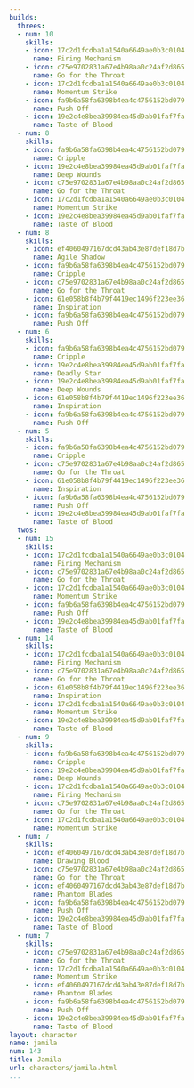 ```yaml
---
builds:
  threes:
  - num: 10
    skills:
    - icon: 17c2d1fcdba1a1540a6649ae0b3c0104
      name: Firing Mechanism
    - icon: c75e9702831a67e4b98aa0c24af2d865
      name: Go for the Throat
    - icon: 17c2d1fcdba1a1540a6649ae0b3c0104
      name: Momentum Strike
    - icon: fa9b6a58fa6398b4ea4c4756152bd079
      name: Push Off
    - icon: 19e2c4e8bea39984ea45d9ab01faf7fa
      name: Taste of Blood
  - num: 8
    skills:
    - icon: fa9b6a58fa6398b4ea4c4756152bd079
      name: Cripple
    - icon: 19e2c4e8bea39984ea45d9ab01faf7fa
      name: Deep Wounds
    - icon: c75e9702831a67e4b98aa0c24af2d865
      name: Go for the Throat
    - icon: 17c2d1fcdba1a1540a6649ae0b3c0104
      name: Momentum Strike
    - icon: 19e2c4e8bea39984ea45d9ab01faf7fa
      name: Taste of Blood
  - num: 8
    skills:
    - icon: ef4060497167dcd43ab43e87def18d7b
      name: Agile Shadow
    - icon: fa9b6a58fa6398b4ea4c4756152bd079
      name: Cripple
    - icon: c75e9702831a67e4b98aa0c24af2d865
      name: Go for the Throat
    - icon: 61e058b8f4b79f4419ec1496f223ee36
      name: Inspiration
    - icon: fa9b6a58fa6398b4ea4c4756152bd079
      name: Push Off
  - num: 6
    skills:
    - icon: fa9b6a58fa6398b4ea4c4756152bd079
      name: Cripple
    - icon: 19e2c4e8bea39984ea45d9ab01faf7fa
      name: Deadly Star
    - icon: 19e2c4e8bea39984ea45d9ab01faf7fa
      name: Deep Wounds
    - icon: 61e058b8f4b79f4419ec1496f223ee36
      name: Inspiration
    - icon: fa9b6a58fa6398b4ea4c4756152bd079
      name: Push Off
  - num: 5
    skills:
    - icon: fa9b6a58fa6398b4ea4c4756152bd079
      name: Cripple
    - icon: c75e9702831a67e4b98aa0c24af2d865
      name: Go for the Throat
    - icon: 61e058b8f4b79f4419ec1496f223ee36
      name: Inspiration
    - icon: fa9b6a58fa6398b4ea4c4756152bd079
      name: Push Off
    - icon: 19e2c4e8bea39984ea45d9ab01faf7fa
      name: Taste of Blood
  twos:
  - num: 15
    skills:
    - icon: 17c2d1fcdba1a1540a6649ae0b3c0104
      name: Firing Mechanism
    - icon: c75e9702831a67e4b98aa0c24af2d865
      name: Go for the Throat
    - icon: 17c2d1fcdba1a1540a6649ae0b3c0104
      name: Momentum Strike
    - icon: fa9b6a58fa6398b4ea4c4756152bd079
      name: Push Off
    - icon: 19e2c4e8bea39984ea45d9ab01faf7fa
      name: Taste of Blood
  - num: 14
    skills:
    - icon: 17c2d1fcdba1a1540a6649ae0b3c0104
      name: Firing Mechanism
    - icon: c75e9702831a67e4b98aa0c24af2d865
      name: Go for the Throat
    - icon: 61e058b8f4b79f4419ec1496f223ee36
      name: Inspiration
    - icon: 17c2d1fcdba1a1540a6649ae0b3c0104
      name: Momentum Strike
    - icon: 19e2c4e8bea39984ea45d9ab01faf7fa
      name: Taste of Blood
  - num: 9
    skills:
    - icon: fa9b6a58fa6398b4ea4c4756152bd079
      name: Cripple
    - icon: 19e2c4e8bea39984ea45d9ab01faf7fa
      name: Deep Wounds
    - icon: 17c2d1fcdba1a1540a6649ae0b3c0104
      name: Firing Mechanism
    - icon: c75e9702831a67e4b98aa0c24af2d865
      name: Go for the Throat
    - icon: 17c2d1fcdba1a1540a6649ae0b3c0104
      name: Momentum Strike
  - num: 7
    skills:
    - icon: ef4060497167dcd43ab43e87def18d7b
      name: Drawing Blood
    - icon: c75e9702831a67e4b98aa0c24af2d865
      name: Go for the Throat
    - icon: ef4060497167dcd43ab43e87def18d7b
      name: Phantom Blades
    - icon: fa9b6a58fa6398b4ea4c4756152bd079
      name: Push Off
    - icon: 19e2c4e8bea39984ea45d9ab01faf7fa
      name: Taste of Blood
  - num: 7
    skills:
    - icon: c75e9702831a67e4b98aa0c24af2d865
      name: Go for the Throat
    - icon: 17c2d1fcdba1a1540a6649ae0b3c0104
      name: Momentum Strike
    - icon: ef4060497167dcd43ab43e87def18d7b
      name: Phantom Blades
    - icon: fa9b6a58fa6398b4ea4c4756152bd079
      name: Push Off
    - icon: 19e2c4e8bea39984ea45d9ab01faf7fa
      name: Taste of Blood
layout: character
name: jamila
num: 143
title: Jamila
url: characters/jamila.html
...
```

